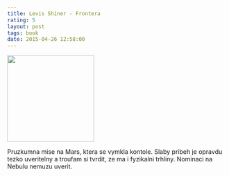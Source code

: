 ```yaml
---
title: Levis Shiner - Frontera
rating: 5
layout: post
tags: book
date: 2015-04-26 12:58:00
---
```

<img width="200" src="http://d.gr-assets.com/books/1289189496l/379200.jpg" />
<p>
Pruzkumna mise na Mars, ktera se vymkla kontole. Slaby pribeh je opravdu tezko uveritelny a troufam si tvrdit, ze ma i fyzikalni trhliny. Nominaci na Nebulu nemuzu uverit.
</p>
